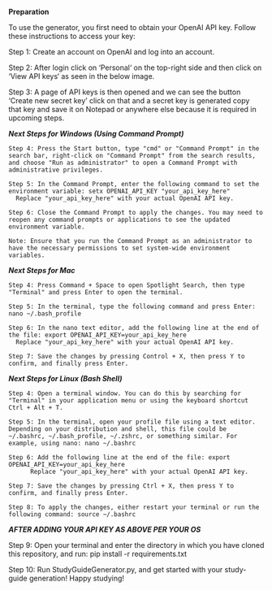 ****Preparation****

To use the generator, you first need to obtain your OpenAI API key. Follow these instructions to access your key:

  Step 1: Create an account on OpenAI and log into an account.
  
  Step 2: After login click on ‘Personal‘ on the top-right side and then click on ‘View API keys‘ as seen in the below image.
  
  Step 3: A page of API keys is then opened and we can see the button ‘Create new secret key’ click on that and a secret key is generated copy that key and save it on Notepad or anywhere else because it is required in upcoming steps.
  
  **_Next Steps for Windows (Using Command Prompt)_**
  
    Step 4: Press the Start button, type "cmd" or "Command Prompt" in the search bar, right-click on "Command Prompt" from the search results, and choose "Run as administrator" to open a Command Prompt with administrative privileges.
  
    Step 5: In the Command Prompt, enter the following command to set the environment variable: setx OPENAI_API_KEY "your_api_key_here"
      Replace "your_api_key_here" with your actual OpenAI API key.

    Step 6: Close the Command Prompt to apply the changes. You may need to reopen any command prompts or applications to see the updated environment variable.

    Note: Ensure that you run the Command Prompt as an administrator to have the necessary permissions to set system-wide environment variables.
  
  **_Next Steps for Mac_**

    Step 4: Press Command + Space to open Spotlight Search, then type "Terminal" and press Enter to open the terminal.
  
    Step 5: In the terminal, type the following command and press Enter: nano ~/.bash_profile
  
    Step 6: In the nano text editor, add the following line at the end of the file: export OPENAI_API_KEY=your_api_key_here
      Replace "your_api_key_here" with your actual OpenAI API key.
  
    Step 7: Save the changes by pressing Control + X, then press Y to confirm, and finally press Enter.

  **_Next Steps for Linux (Bash Shell)_**
  
    Step 4: Open a terminal window. You can do this by searching for "Terminal" in your application menu or using the keyboard shortcut Ctrl + Alt + T.
  
    Step 5: In the terminal, open your profile file using a text editor. Depending on your distribution and shell, this file could be ~/.bashrc, ~/.bash_profile, ~/.zshrc, or something similar. For example, using nano: nano ~/.bashrc
  
    Step 6: Add the following line at the end of the file: export OPENAI_API_KEY=your_api_key_here
          Replace "your_api_key_here" with your actual OpenAI API key.
  
    Step 7: Save the changes by pressing Ctrl + X, then press Y to confirm, and finally press Enter.
  
    Step 8: To apply the changes, either restart your terminal or run the following command: source ~/.bashrc

  **_AFTER ADDING YOUR API KEY AS ABOVE PER YOUR OS_**

  Step 9: Open your terminal and enter the directory in which you have cloned this repository, and run: pip install -r requirements.txt

  Step 10: Run StudyGuideGenerator.py, and get started with your study-guide generation! Happy studying!
